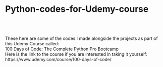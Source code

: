 # Python-codes-for-Udemy-course
<br>
<br>
<br>
These here are some of the codes I made alongside the projects as part of this Udemy Course called:

<br>
100 Days of Code: The Complete Python Pro Bootcamp

<br>
Here is the link to the course if you are interested in taking it yourself:
<br>
https://www.udemy.com/course/100-days-of-code/
